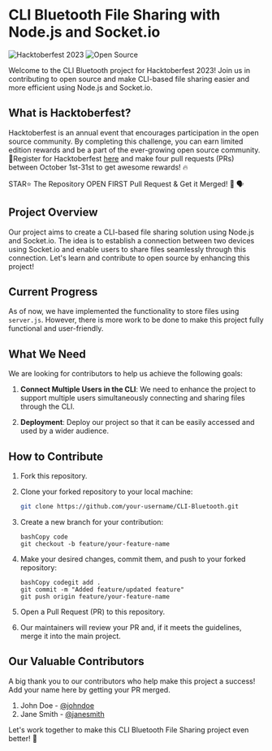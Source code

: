 # CLI Bluetooth File Sharing with Node.js and Socket.io

![Hacktoberfest 2023](https://img.shields.io/badge/Hacktoberfest-2023-blueviolet.svg)
![Open Source](https://img.shields.io/badge/Open%20Source-Yes-brightgreen.svg)

Welcome to the CLI Bluetooth project for Hacktoberfest 2023! Join us in contributing to open source and make CLI-based file sharing easier and more efficient using Node.js and Socket.io.

## What is Hacktoberfest?

Hacktoberfest is an annual event that encourages participation in the open source community. By completing this challenge, you can earn limited edition rewards and be a part of the ever-growing open source community.📢Register for Hacktoberfest [here](https://hacktoberfest.com) and make four pull requests (PRs) between October 1st-31st to get awesome rewards! 🔥

STAR⭐ The Repository OPEN FIRST Pull Request & Get it Merged! 🎉 🗣

## Project Overview

Our project aims to create a CLI-based file sharing solution using Node.js and Socket.io. The idea is to establish a connection between two devices using Socket.io and enable users to share files seamlessly through this connection. Let's learn and contribute to open source by enhancing this project!

## Current Progress

As of now, we have implemented the functionality to store files using `server.js`. However, there is more work to be done to make this project fully functional and user-friendly.

## What We Need

We are looking for contributors to help us achieve the following goals:

1. **Connect Multiple Users in the CLI**: We need to enhance the project to support multiple users simultaneously connecting and sharing files through the CLI.

2. **Deployment**: Deploy our project so that it can be easily accessed and used by a wider audience.

## How to Contribute

1. Fork this repository.

2. Clone your forked repository to your local machine:

   ```bash
   git clone https://github.com/your-username/CLI-Bluetooth.git
   ```

1. Create a new branch for your contribution:

   ```
   bashCopy code
   git checkout -b feature/your-feature-name
   ```

2. Make your desired changes, commit them, and push to your forked repository:

   ```
   bashCopy codegit add .
   git commit -m "Added feature/updated feature"
   git push origin feature/your-feature-name
   ```

3. Open a Pull Request (PR) to this repository.

4. Our maintainers will review your PR and, if it meets the guidelines, merge it into the main project.

## Our Valuable Contributors

A big thank you to our contributors who help make this project a success! Add your name here by getting your PR merged.

1. John Doe - [@johndoe](https://github.com/johndoe)
2. Jane Smith - [@janesmith](https://github.com/janesmith)

Let's work together to make this CLI Bluetooth File Sharing project even better! 🚀
